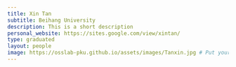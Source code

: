 ```yaml
---
title: Xin Tan
subtitle: Beihang University
description: This is a short description
personal_website: https://sites.google.com/view/xintan/
type: graduated
layout: people
image: https://osslab-pku.github.io/assets/images/Tanxin.jpg # Put your avatar here or upload one
---
```

